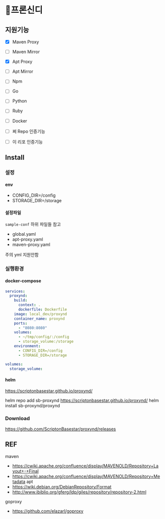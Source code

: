 # 프론신디 

## 지원기능

- [x] Maven Proxy
- [ ] Maven Mirror
- [x] Apt Proxy
- [ ] Apt Mirror

- [ ] Npm
- [ ] Go
- [ ] Python
- [ ] Ruby
- [ ] Docker
- [ ] 쩌 Repo 인증기능
- [ ] 이 리포 인증기능 

## Install

### 설정
#### env
- CONFIG_DIR=/config
- STORAGE_DIR=/storage
#### 설정파일
`sample-conf` 하위 파일들 참고
- global.yaml
- apt-proxy.yaml
- maven-proxy.yaml

주의 yml 지원안함

### 실행환경

#### docker-compose

```yaml
services:
  proxynd:
    build:
      context: .
      dockerfile: Dockerfile
    image: local_dev/proxynd
    container_name: proxynd
    ports:
      - "8080:8080"
    volumes:
      - ~/tmp/config/:/config
      - storage_volume:/storage
    environment:
      - CONFIG_DIR=/config
      - STORAGE_DIR=/storage

volumes:
  storage_volume:
```

#### helm

https://scriptonbasestar.github.io/proxynd/

helm repo add sb-proxynd https://scriptonbasestar.github.io/proxynd/
helm install sb-proxynd/proxynd

### Download

https://github.com/ScriptonBasestar/proxynd/releases

## REF

maven
* https://cwiki.apache.org/confluence/display/MAVENOLD/Repository+Layout+-+Final
* https://cwiki.apache.org/confluence/display/MAVENOLD/Repository+Metadata
apt
* https://wiki.debian.org/DebianRepository/Format
* http://www.ibiblio.org/gferg/ldp/giles/repository/repository-2.html

goproxy
* https://github.com/elazarl/goproxy
